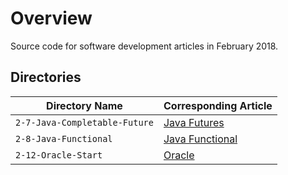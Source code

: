 # Overview

Source code for software development articles in February 2018.

## Directories

| Directory Name                        | Corresponding Article                                                         |
|---------------------------------------|-------------------------------------------------------------------------------|
| `2-7-Java-Completable-Future`         | [Java Futures](https://jarombek.com/blog/feb-7-2018-java8-completable-future) |
| `2-8-Java-Functional`                 | [Java Functional](https://jarombek.com/blog/feb-8-2018-java8-functional)      |
| `2-12-Oracle-Start`                   | [Oracle](https://jarombek.com/blog/feb-12-2018-oracle-start)                  |
